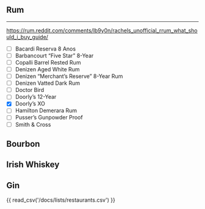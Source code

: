 ## Rum
---
https://rum.reddit.com/comments/lb9y0n/rachels_unofficial_rrum_what_should_i_buy_guide/  
- [ ] Bacardi Reserva 8 Anos
- [ ] Barbancourt “Five Star” 8-Year
- [ ] Copalli Barrel Rested Rum
- [ ] Denizen Aged White Rum
- [ ] Denizen “Merchant’s Reserve” 8-Year Rum
- [ ] Denizen Vatted Dark Rum
- [ ] Doctor Bird
- [ ] Doorly’s 12-Year
- [X] Doorly’s XO
- [ ] Hamilton Demerara Rum
- [ ] Pusser’s Gunpowder Proof
- [ ] Smith & Cross

## Bourbon

## Irish Whiskey

## Gin

{{ read_csv('/docs/lists/restaurants.csv') }}

